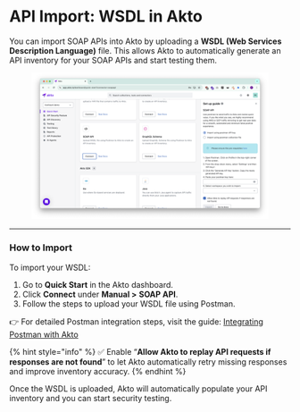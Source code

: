 # API Import: WSDL in Akto

You can import SOAP APIs into Akto by uploading a **WSDL (Web Services Description Language)** file. This allows Akto to automatically generate an API inventory for your SOAP APIs and start testing them.

<figure><img src="../../.gitbook/assets/image (2).png" alt=""><figcaption></figcaption></figure>

***

### How to Import

To import your WSDL:

1. Go to **Quick Start** in the Akto dashboard.
2. Click **Connect** under **Manual >** **SOAP API**.
3. Follow the steps to upload your WSDL file using Postman.

👉 For detailed Postman integration steps, visit the guide: [Integrating Postman with Akto](postman.md#integrating-postman)

{% hint style="info" %}
✅ Enable “**Allow Akto to replay API requests if responses are not found**” to let Akto automatically retry missing responses and improve inventory accuracy.
{% endhint %}

Once the WSDL is uploaded, Akto will automatically populate your API inventory and you can start security testing.
